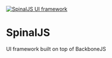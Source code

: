  [![SpinalJS UI framework](http://3dimention.github.io/spinal/images/logo.png)](http://3dimention.github.io/spinal)

SpinalJS
=====================

UI framework built on top of BackboneJS